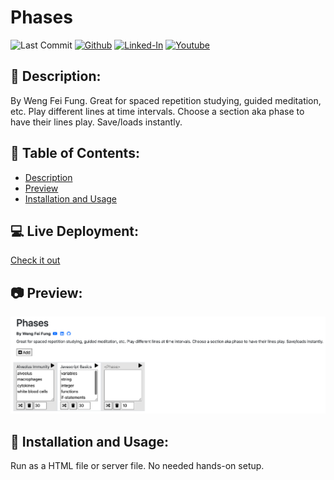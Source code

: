 # Phases

![Last Commit](https://img.shields.io/github/last-commit/Siphon880gh/phases/main)
<a target="_blank" href="https://github.com/Siphon880gh" rel="nofollow"><img src="https://img.shields.io/badge/GitHub--blue?style=social&logo=GitHub" alt="Github" data-canonical-src="https://img.shields.io/badge/GitHub--blue?style=social&logo=GitHub" style="max-width:100%;"></a>
<a target="_blank" href="https://www.linkedin.com/in/weng-fung/" rel="nofollow"><img src="" alt="Linked-In" data-canonical-src="https://img.shields.io/badge/LinkedIn-blue?style=flat&amp;logo=linkedin&amp;labelColor=blue" style="max-width:100%;"></a>
<a target="_blank" href="https://www.youtube.com/@WayneTeachesCode/" rel="nofollow"><img src="" alt="Youtube" data-canonical-src="https://img.shields.io/badge/Youtube-red?style=flat&amp;logo=youtube&amp;labelColor=red" style="max-width:100%;"></a>  

:page_facing_up: Description:
---
By Weng Fei Fung. Great for spaced repetition studying, guided meditation, etc. Play different lines at time intervals. Choose a section aka phase to have their lines play. Save/loads instantly.

:open_file_folder: Table of Contents:
---
- [Description](#page-facing-up-description)
- [Preview](#camera-preview)
- [Installation and Usage](#minidisc-installation-and-usage)

:computer: Live Deployment:
---
<a href="https://wengindustry.com/tools/sp/phases" target="_blank">Check it out</a>

:camera: Preview:
---
![image](docs/screenshot.png)

## :minidisc: Installation and Usage:
Run as a HTML file or server file. No needed hands-on setup.